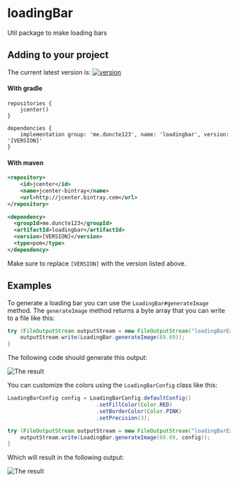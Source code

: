 [version]: https://api.bintray.com/packages/duncte123/maven/loadingbar/images/download.svg
[download]: https://bintray.com/duncte123/maven/loadingbar/_latestVersion

# loadingBar

Util package to make loading bars

## Adding to your project
The current latest version is: [ ![version][] ][download]

#### With gradle

```GRADLE
repositories {
    jcenter()
}

dependencies {
    implementation group: 'me.duncte123', name: 'loadingbar', version: '[VERSION]'
}
```

#### With maven

```XML
<repository>
    <id>jcenter</id>
    <name>jcenter-bintray</name>
    <url>http://jcenter.bintray.com</url>
</repository>

<dependency>
  <groupId>me.duncte123</groupId>
  <artifactId>loadingbar</artifactId>
  <version>[VERSION]</version>
  <type>pom</type>
</dependency>
```

Make sure to replace `[VERSION]` with the version listed above.

## Examples

To generate a loading bar you can use the `LoadingBar#generateImage` method.
The `generateImage` method returns a byte array that you can write to a file like this:
```java
try (FileOutputStream outputStream = new FileOutputStream("loadingBarExample.png")) {
    outputStream.write(LoadingBar.generateImage(69.69));
}
```

The following code should generate this output:

![The result](https://raw.githubusercontent.com/duncte123/loadingBar/master/loadingBarExample.png)

You can customize the colors using the `LoadingBarConfig` class like this:

```java
LoadingBarConfig config = LoadingBarConfig.defaultConfig()
                            .setFillColor(Color.RED)
                            .setBorderColor(Color.PINK)
                            .setPrecision(3);

try (FileOutputStream outputStream = new FileOutputStream("loadingBarExample-color.png")) {
    outputStream.write(LoadingBar.generateImage(69.69, config));
}
```

Which will result in the following output:

![The result](https://raw.githubusercontent.com/duncte123/loadingBar/master/loadingBarExample-color.png)
